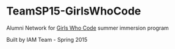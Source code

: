 # TeamSP15-GirlsWhoCode
Alumni Network for [Girls Who Code](http://girlswhocode.com/) summer immersion program

Built by IAM Team - Spring 2015